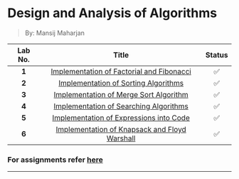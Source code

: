 # Design and Analysis of Algorithms

> By: Mansij Maharjan

| **Lab No.** |                     **Title**                       | **Status** |
| :---------: | :--------------------------------------------------:| :--------: |
|    **1**    |    [Implementation of Factorial and Fibonacci]      |     ✅     |
|    **2**    |      [Implementation of Sorting Algorithms]         |     ✅     |
|    **3**    |      [Implementation of Merge Sort Algorithm]       |     ✅     |
|    **4**    |      [Implementation of Searching Algorithms]       |     ✅     |
|    **5**    |      [Implementation of Expressions into Code]      |     ✅     |
|    **6**    |   [Implementation of Knapsack and Floyd Warshall]   |     ✅     |

### For assignments refer [here](https://github.com/mansijmaharzn/daa-lab/tree/main/assignment)

---

[Implementation of Factorial and Fibonacci]: https://github.com/mansijmaharzn/daa-lab/tree/main/lab-1
[Implementation of Sorting Algorithms]: https://github.com/mansijmaharzn/daa-lab/tree/main/lab-2
[Implementation of Merge Sort Algorithm]: https://github.com/mansijmaharzn/daa-lab/tree/main/lab-3
[Implementation of Searching Algorithms]: https://github.com/mansijmaharzn/daa-lab/tree/main/lab-4
[Implementation of Expressions into Code]: https://github.com/mansijmaharzn/daa-lab/tree/main/lab-5
[Implementation of Knapsack and Floyd Warshall]: https://github.com/mansijmaharzn/daa-lab/tree/main/lab-6